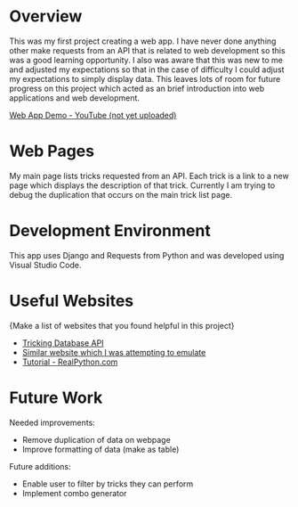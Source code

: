 # Overview

This was my first project creating a web app. I have never done anything other make requests from an API that is related to web development so this was a good learning opportunity. I also was aware that this was new to me and adjusted my expectations so that in the case of difficulty I could adjust my expectations to simply display data. This leaves lots of room for future progress on this project which acted as an brief introduction into web applications and web development.

[Web App Demo - YouTube (not yet uploaded)](http://youtube.com)

# Web Pages

My main page lists tricks requested from an API. Each trick is a link to a new page which displays the description of that trick. Currently I am trying to debug the duplication that occurs on the main trick list page.

# Development Environment

This app uses Django and Requests from Python and was developed using Visual Studio Code.

# Useful Websites

{Make a list of websites that you found helpful in this project}
* [Tricking Database API](http://club540.com/api/tricks)
* [Similar website which I was attempting to emulate](http://www.club540.com/tricktionary)
* [Tutorial - RealPython.com](https://realpython.com/get-started-with-django-1/#add-bootstrap-to-your-app)
# Future Work

Needed improvements:
* Remove duplication of data on webpage
* Improve formatting of data (make as table)

Future additions:
* Enable user to filter by tricks they can perform
* Implement combo generator
